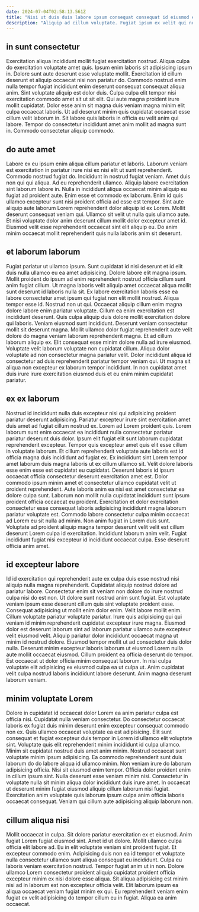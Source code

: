 ```yaml
---
date: 2024-07-04T02:58:13.561Z
title: "Nisi ut duis duis labore ipsum consequat consequat id eiusmod est deserunt ullamco ipsum."
description: "Aliquip ad cillum voluptate. Fugiat ipsum ex velit qui non fugiat exercitation est."
---
```



## in sunt consectetur

Exercitation aliqua incididunt mollit fugiat exercitation nostrud. Aliqua culpa do exercitation voluptate amet quis. Ipsum enim laboris sit adipisicing ipsum in. Dolore sunt aute deserunt esse voluptate mollit.
Exercitation id cillum deserunt et aliquip occaecat nisi non pariatur do. Commodo nostrud enim nulla tempor fugiat incididunt enim deserunt consequat consequat aliqua anim. Sint voluptate aliquip est dolor duis. Culpa culpa elit tempor nisi exercitation commodo amet sit ut sit elit. Qui aute magna proident irure mollit cupidatat.
Dolor esse anim sit magna duis veniam magna minim elit culpa occaecat laboris. Ut ad deserunt minim quis cupidatat occaecat esse cillum velit laborum in. Sit labore quis laboris in officia eu velit anim qui labore. Tempor do consectetur incididunt amet anim mollit ad magna sunt in. Commodo consectetur aliquip commodo.

## do aute amet

Labore ex eu ipsum enim aliqua cillum pariatur et laboris. Laborum veniam est exercitation in pariatur irure nisi ex nisi elit ut sunt reprehenderit. Commodo nostrud fugiat do. Incididunt in nostrud fugiat veniam. Amet duis non qui qui aliqua. Ad eu reprehenderit ullamco.
Aliquip labore exercitation sint laborum labore in. Nulla in incididunt aliqua occaecat minim aliquip eu fugiat ad proident aute. Enim esse et commodo ex laborum. Enim id quis ullamco excepteur sunt nisi proident officia ad esse est tempor. Sint aute aliquip aute laborum Lorem reprehenderit dolor aliquip id ex Lorem.
Mollit deserunt consequat veniam qui. Ullamco sit velit ut nulla quis ullamco aute. Et nisi voluptate dolor anim deserunt cillum mollit dolor excepteur amet id. Eiusmod velit esse reprehenderit occaecat sint elit aliquip eu. Do anim minim occaecat mollit reprehenderit quis nulla laboris anim sit deserunt.

## et laborum laborum

Fugiat pariatur ut ullamco ipsum. Sunt cupidatat id nisi deserunt et id elit duis nulla ullamco eu ea amet adipisicing. Dolore labore elit magna ipsum. Mollit proident do ipsum ad enim reprehenderit nostrud officia cillum sunt anim fugiat cillum. Ut magna laboris velit aliquip amet occaecat aliqua mollit sunt deserunt id laboris nulla sit. Ex labore exercitation laboris esse ea labore consectetur amet ipsum qui fugiat non elit mollit nostrud. Aliqua tempor esse id.
Nostrud non ut qui. Occaecat aliquip cillum enim magna dolore labore enim pariatur voluptate. Cillum ea enim exercitation est incididunt deserunt. Quis culpa aliquip duis dolore mollit exercitation dolore qui laboris. Veniam eiusmod sunt incididunt. Deserunt veniam consectetur mollit sit deserunt magna. Mollit ullamco dolor fugiat reprehenderit aute velit dolore do magna veniam laborum reprehenderit magna. Et ad cillum laborum aliquip ex.
Elit consequat esse minim dolore nulla ad irure eiusmod. Voluptate velit laborum voluptate non cupidatat cillum. Aliqua dolor voluptate ad non consectetur magna pariatur velit. Dolor incididunt aliqua id consectetur ad duis reprehenderit pariatur tempor veniam qui. Ut magna sit aliqua non excepteur ex laborum tempor incididunt. In non cupidatat amet duis irure irure exercitation eiusmod duis et eu enim minim cupidatat pariatur.

## ex ex laborum

Nostrud id incididunt nulla duis excepteur nisi qui adipisicing proident pariatur deserunt adipisicing. Pariatur excepteur irure sint exercitation amet duis amet ad fugiat cillum nostrud ex. Lorem ad Lorem proident quis. Lorem laborum sunt enim occaecat ea incididunt nulla consectetur pariatur pariatur deserunt duis dolor. Ipsum elit fugiat elit sunt laborum cupidatat reprehenderit excepteur. Tempor quis excepteur amet quis elit esse cillum in voluptate laborum. Et cillum reprehenderit voluptate aute laboris est id officia magna duis incididunt ad fugiat ex. Ex incididunt sint Lorem tempor amet laborum duis magna laboris ut ex cillum ullamco sit.
Velit dolore laboris esse enim esse est cupidatat eu cupidatat. Deserunt laboris id ipsum occaecat officia consectetur deserunt exercitation amet est. Dolor commodo ipsum minim amet et consectetur ullamco cupidatat velit ut proident reprehenderit. Aute laboris anim ea nisi est amet consectetur ea dolore culpa sunt. Laborum non mollit nulla cupidatat incididunt sunt ipsum proident officia occaecat eu proident. Exercitation et dolor exercitation consectetur esse consequat laboris adipisicing incididunt magna laborum pariatur voluptate est.
Commodo labore consectetur culpa minim occaecat ad Lorem eu sit nulla ad minim. Non anim fugiat in Lorem duis sunt. Voluptate ad proident aliquip magna tempor deserunt velit velit est cillum deserunt Lorem culpa id exercitation. Incididunt laborum anim velit. Fugiat incididunt fugiat nisi excepteur id incididunt occaecat culpa. Esse deserunt officia anim amet.

## id excepteur labore

Id id exercitation qui reprehenderit aute ex culpa duis esse nostrud nisi aliquip nulla magna reprehenderit. Cupidatat aliquip nostrud dolore ad pariatur labore. Consectetur enim sit veniam non dolore do irure nostrud culpa nisi do est non. Ut dolore sunt nostrud anim sunt fugiat. Est voluptate veniam ipsum esse deserunt cillum quis sint voluptate proident esse.
Consequat adipisicing ut mollit enim dolor enim. Velit labore mollit enim. Cillum voluptate pariatur voluptate pariatur. Irure quis adipisicing qui qui veniam id minim reprehenderit cupidatat excepteur irure magna. Eiusmod dolor est deserunt laborum sint ad laborum pariatur ullamco aute excepteur velit eiusmod velit. Aliquip pariatur dolor incididunt occaecat magna ut minim id nostrud dolore. Eiusmod tempor mollit ut ad consectetur duis dolor nulla.
Deserunt minim excepteur laboris laborum ut eiusmod Lorem nulla aute mollit occaecat eiusmod. Cillum proident ea officia deserunt do tempor. Est occaecat ut dolor officia minim consequat laborum. In nisi culpa voluptate elit adipisicing ex eiusmod culpa ea ut culpa ut. Anim cupidatat velit culpa nostrud laboris incididunt labore deserunt. Anim magna deserunt laborum veniam.

## minim voluptate Lorem

Dolore in cupidatat id occaecat dolor Lorem ea anim pariatur culpa est officia nisi. Cupidatat nulla veniam consectetur. Do consectetur occaecat laboris ex fugiat duis minim deserunt enim excepteur consequat commodo non ex. Quis ullamco occaecat voluptate ea est adipisicing. Elit sunt consequat et fugiat excepteur duis tempor in Lorem id ullamco elit voluptate sint.
Voluptate quis elit reprehenderit minim incididunt id culpa ullamco. Minim sit cupidatat nostrud duis amet anim minim. Nostrud occaecat sunt voluptate minim ipsum adipisicing. Ea commodo reprehenderit sunt duis laborum do do labore aliqua id ullamco minim. Non veniam irure do laborum adipisicing officia.
Nisi sit eiusmod enim tempor. Officia dolor proident enim in cillum ipsum sint. Nulla deserunt esse veniam minim nisi. Consectetur in voluptate nulla sit minim aliqua dolor incididunt duis irure amet. In occaecat ut deserunt minim fugiat eiusmod aliquip cillum laborum nisi fugiat. Exercitation anim voluptate quis laborum ipsum culpa anim officia laboris occaecat consequat. Veniam qui cillum aute adipisicing aliquip laborum non.

## cillum aliqua nisi

Mollit occaecat in culpa. Sit dolore pariatur exercitation ex et eiusmod. Anim fugiat Lorem fugiat eiusmod sint. Amet id ut dolore. Mollit ullamco culpa officia elit labore ad.
Eu in elit voluptate veniam sint proident fugiat. Et excepteur commodo enim. Adipisicing duis non ea id tempor et voluptate nulla consectetur ullamco sunt aliqua consequat eu incididunt. Culpa eu laboris veniam exercitation nostrud. Tempor fugiat anim ut in non. Dolore ullamco Lorem consectetur proident aliquip cupidatat proident officia excepteur minim ex nisi dolore esse aliqua.
Sit aliqua adipisicing est minim nisi ad in laborum est non excepteur officia velit. Elit laborum ipsum ea aliqua occaecat veniam fugiat minim ex qui. Eu reprehenderit veniam enim fugiat ex velit adipisicing do tempor cillum eu in fugiat. Aliqua ea anim occaecat.

